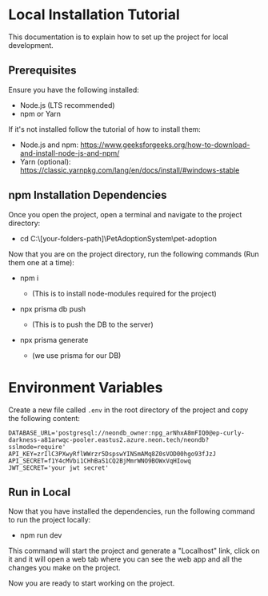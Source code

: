 
# Local Installation Tutorial 

This documentation is to explain how to set up the project for local development.

## Prerequisites
Ensure you have the following installed:

- Node.js (LTS recommended)
- npm or Yarn

If it's not installed follow the tutorial of how to install them:

- Node.js and npm: https://www.geeksforgeeks.org/how-to-download-and-install-node-js-and-npm/
- Yarn (optional): https://classic.yarnpkg.com/lang/en/docs/install/#windows-stable


## npm Installation Dependencies

Once you open the project, open a terminal and navigate to the project directory:

- cd C:\\[your-folders-path]\PetAdoptionSystem\pet-adoption

Now that you are on the project directory, run the following commands (Run them one at a time):

- npm i 
    - (This is to install node-modules required for the project)

- npx prisma db push 
    - (This is to push the DB to the server)

- npx prisma generate 
    - (we use prisma for our DB)


# Environment Variables

Create a new file called `.env` in the root directory of the project and copy the following content: 

```env
DATABASE_URL='postgresql://neondb_owner:npg_arNhxA8mFIQ0@ep-curly-darkness-a81arwqc-pooler.eastus2.azure.neon.tech/neondb?sslmode=require'
API_KEY=zrIlC3PXwyRflWWrzr5DspswYINSmAMq8Z0sVOD00hgo93fJzJ
API_SECRET=f1Y4cMVbi1CHhBaS1CQ2BjMmrWNO9BOWxVqHIowq
JWT_SECRET='your jwt secret'

```

## Run in Local

Now that you have installed the dependencies, run the following command to run the project locally: 

- npm run dev

This command will start the project and generate a "Localhost" link, click on it and it will open a web tab where you can see the web app and all the changes you make on the project.

Now you are ready to start working on the project.
